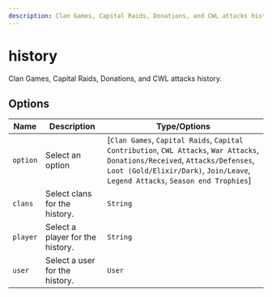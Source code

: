 ```yaml
---
description: Clan Games, Capital Raids, Donations, and CWL attacks history.
---
```


# history

Clan Games, Capital Raids, Donations, and CWL attacks history.

## Options

| Name | Description | Type/Options |
|------|-------------|--------------|
| `option` | Select an option | [`Clan Games`, `Capital Raids`, `Capital Contribution`, `CWL Attacks`, `War Attacks`, `Donations/Received`, `Attacks/Defenses`, `Loot (Gold/Elixir/Dark)`, `Join/Leave`, `Legend Attacks`, `Season end Trophies`] |
| `clans` | Select clans for the history. | `String` |
| `player` | Select a player for the history. | `String` |
| `user` | Select a user for the history. | `User` |

